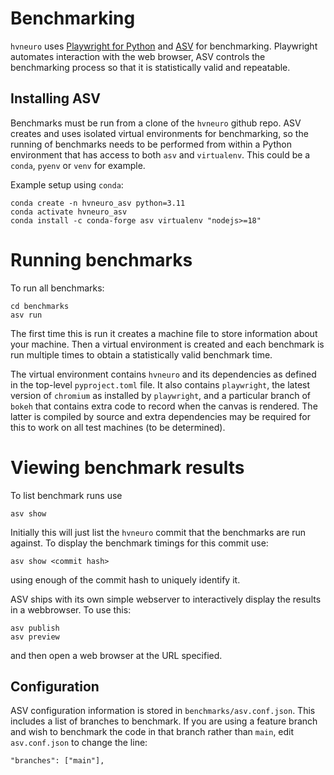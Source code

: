 # Benchmarking

`hvneuro` uses [Playwright for Python](https://playwright.dev/python/docs/intro) and [ASV](https://asv.readthedocs.io) for benchmarking. Playwright automates interaction with the web browser, ASV controls the benchmarking process so that it is statistically valid and repeatable.

## Installing ASV

Benchmarks must be run from a clone of the `hvneuro` github repo. ASV creates and uses isolated virtual environments for benchmarking, so the running of benchmarks needs to be performed from within a Python environment that has access to both `asv` and `virtualenv`. This could be a `conda`, `pyenv` or `venv` for example.

Example setup using `conda`:
```
conda create -n hvneuro_asv python=3.11
conda activate hvneuro_asv
conda install -c conda-forge asv virtualenv "nodejs>=18"
```

# Running benchmarks

To run all benchmarks:
```
cd benchmarks
asv run
```

The first time this is run it creates a machine file to store information about your machine.  Then a virtual environment is created and each benchmark is run multiple times to obtain a statistically valid benchmark time.

The virtual environment contains `hvneuro` and its dependencies as defined in the top-level `pyproject.toml` file. It also contains `playwright`, the latest version of `chromium` as installed by `playwright`, and a particular branch of `bokeh` that contains extra code to record when the canvas is rendered. The latter is compiled by source and extra dependencies may be required for this to work on all test machines (to be determined).

# Viewing benchmark results

To list benchmark runs use
```
asv show
```

Initially this will just list the `hvneuro` commit that the benchmarks are run against. To display the benchmark timings for this commit use:
```
asv show <commit hash>
```
using enough of the commit hash to uniquely identify it.

ASV ships with its own simple webserver to interactively display the results in a webbrowser.  To use this:
```
asv publish
asv preview
```
and then open a web browser at the URL specified.

## Configuration

ASV configuration information is stored in `benchmarks/asv.conf.json`.  This includes a list of branches to benchmark.  If you are using a feature branch and wish to benchmark the code in that branch rather than `main`, edit `asv.conf.json` to change the line:
```
"branches": ["main"],
```
